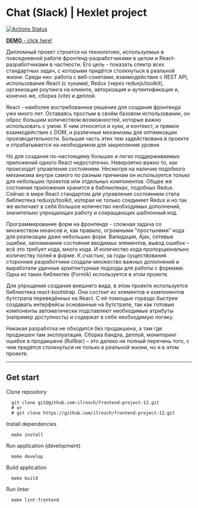 # Chat (Slack) | Hexlet project

[![Actions Status](https://github.com/ilrosch/frontend-project-12/actions/workflows/hexlet-check.yml/badge.svg)](https://github.com/ilrosch/frontend-project-12/actions)

[**DEMO** - click here!]()

Дипломный проект строится на технологиях, используемых в повседневной работе фронтенд-разработчиками в целом и React-разработчиками в частности. Его цель - показать спектр всех стандартных задач, с которыми придётся столкнуться в реальной жизни. Среди них: работа с веб-сокетами, взаимодействие с REST API, использование React (с хуками), Redux (через reduxjs/toolkit), организация роутинга на клиенте, авторизация и аутентификация и, конечно же, сборка (vite) и деплой.

React - наиболее востребованное решение для создания фронтенда уже много лет. Оставаясь простым в своём базовом использовании, он оброс большим количеством возможностей, которые важно использовать с умом. К ним относятся и хуки, и контекст, и прямое взаимодействие с DOM, и различные механизмы для оптимизации производительности. Большая часть этих тем задействована в проекте и отрабатывается на необходимом для закрепления уровне.

Но для создания по-настоящему больших и легко поддерживаемых приложений одного React недостаточно. Невероятно важно то, как происходит управление состоянием. Несмотря на наличие подобного механизма внутри самого по разным причинам он используется только для небольших проектов или отдельных компонентов. Общее же состояние приложения хранится в библиотеках, подобных Redux. Сейчас в мире React стандартом для управления состоянием стала библиотека reduxjs/toolkit, которая не только соединяет Redux и но так же включает в себя большое количество необходимых дополнений, значительно упрощающих работу и сокращающих шаблонный код.

Программирование форм на фронтенде - сложная задача со множеством нюансов и, как правило, огромными "простынями" кода для реализации даже небольших форм. Валидация, Ajax, сетевые ошибки, запоминание состояния вводимых элементов, вывод ошибок – всё это требует кода, много кода. И количество кода пропорционально количеству полей в форме. К счастью, за годы существования сторонние разработчики создали множество важных дополнений и выработали удачные архитектурные подходы для работы с формами. Одна из таких библиотек (Formik) используется в этом проекте.

Для упрощения создания внешнего вида, в этом проекте используется библиотека react-bootstrap. Она состоит из элементов и компонентов бутстрапа переведённых на React. С её помощью гораздо быстрее создавать интерфейсы основанные на бутстрапе, так как готовые компоненты автоматически подставляют необходимые атрибуты (например доступность) и содержат в себе необходимую логику.

Никакая разработка не обходится без продакшена, а там где продакшен там эксплуатация. Сборка бандла, деплой, мониторинг ошибок в продакшене (Rollbar) – это далеко не полный перечень того, с чем придётся столкнуться не только в реальной жизни, но и в этом проекте.

---

## Get start

Clone repository

```console
  git clone git@github.com:ilrosch/frontend-project-12.git
  # or
  # git clone https://github.com/ilrosch/frontend-project-12.git
```

Install dependencies

```console
  make install
```

Run application (development)

```console
  make develop
```

Build application

```console
  make build
```

Run linter

```console
  make lint-frontend
```

